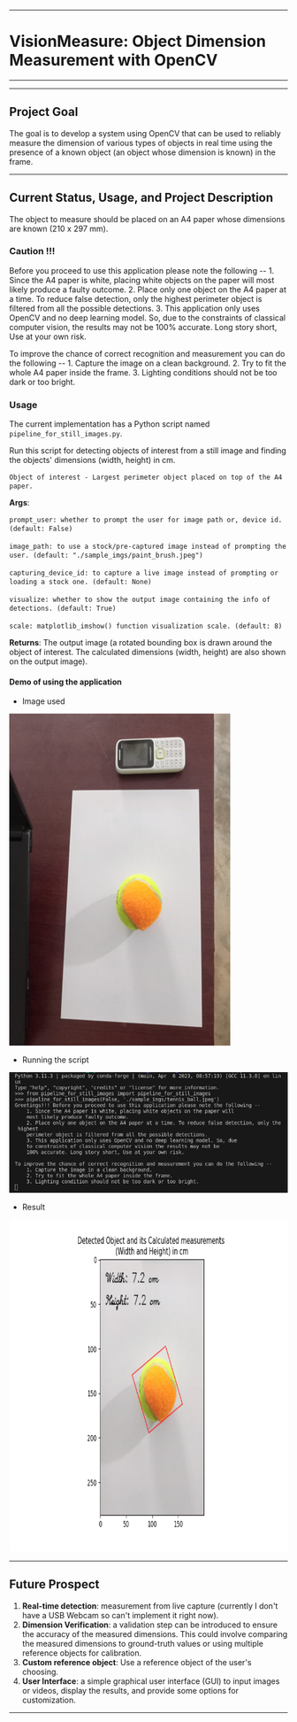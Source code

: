 --------------------------------------------------
# VisionMeasure: Object Dimension Measurement with OpenCV
----------------------------------------------

----------------------------------------
## Project Goal

The goal is to develop a system using OpenCV that can be used to reliably measure the dimension of various types of objects in real time using the presence of a known object (an object whose dimension is known) in the frame. 

-----------------------------------------------

## Current Status, Usage, and Project Description

The object to measure should be placed on an A4 paper whose dimensions are known (210 x 297 mm). 

### Caution !!!

Before you proceed to use this application please note the following -- 
    1. Since the A4 paper is white, placing white objects on the paper will 
    most likely produce a faulty outcome.
    2. Place only one object on the A4 paper at a time. To reduce false detection, only the highest 
    perimeter object is filtered from all the possible detections.
    3. This application only uses OpenCV and no deep learning model. So, due 
    to the constraints of classical computer vision, the results may not be 
    100% accurate. Long story short, Use at your own risk.

To improve the chance of correct recognition and measurement you can do the following --
    1. Capture the image on a clean background.
    2. Try to fit the whole A4 paper inside the frame.
    3. Lighting conditions should not be too dark or too bright.

### Usage

The current implementation has a Python script named `pipeline_for_still_images.py`. 

Run this script for detecting objects of interest from a still image and finding the objects' dimensions (width, height) in cm.

    Object of interest - Largest perimeter object placed on top of the A4 paper.

**Args**:
    
    prompt_user: whether to prompt the user for image path or, device id. (default: False)
    
    image_path: to use a stock/pre-captured image instead of prompting the user. (default: "./sample_imgs/paint_brush.jpeg")
    
    capturing_device_id: to capture a live image instead of prompting or loading a stock one. (default: None)
    
    visualize: whether to show the output image containing the info of detections. (default: True)
    
    scale: matplotlib_imshow() function visualization scale. (default: 8)

**Returns**: The output image (a rotated bounding box is drawn around the object of interest. The calculated dimensions (width, height) are also shown on the output image).

#### Demo of using the application

- Image used
<img src="./sample_imgs/tennis_ball.jpeg" height=600 width=400>

- Running the script
<img src="./launch_vision_measure_demo.png">

- Result
<img src="./detections/tennis_ball_dimensions.png" height=600 width=700>

-------------------------------------------------

## Future Prospect

1. **Real-time detection**: measurement from live capture (currently I don't have a USB Webcam so can't implement it right now).
2. **Dimension Verification**: a validation step can be introduced to ensure the accuracy of the measured dimensions. This could involve comparing the measured dimensions to ground-truth values or using multiple reference objects for calibration.
3. **Custom reference object**: Use a reference object of the user's choosing. 
4. **User Interface**: a simple graphical user interface (GUI) to input images or videos, display the results, and provide some options for customization.

-----------------------------------------------------
